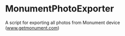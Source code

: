 # MonumentPhotoExporter
A script for exporting all photos from Monument device (www.getmonument.com)
